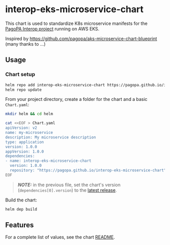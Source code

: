 # interop-eks-microservice-chart

This chart is used to standardize K8s microservice manifests for the [PagoPA Interop project](https://www.interop.pagopa.it) running on AWS EKS.

Inspired by https://github.com/pagopa/aks-microservice-chart-blueprint (many thanks to ...)

## Usage

### Chart setup

```bash
helm repo add interop-eks-microservice-chart https://pagopa.github.io/interop-eks-microservice-chart
helm repo update
```

From your project directory, create a folder for the chart and a basic `Chart.yaml`:

```bash
mkdir helm && cd helm

cat <<EOF > Chart.yaml
apiVersion: v2
name: my-microservice
description: My microservice description
type: application
version: 1.0.0
appVersion: 1.0.0
dependencies:
- name: interop-eks-microservice-chart
  version: 1.0.0
  repository: "https://pagopa.github.io/interop-eks-microservice-chart"
EOF
```

> **_NOTE:_** in the previous file, set the chart's version (`dependencies[0].version`) to the [latest release](https://github.com/pagopa/interop-eks-microservice-chart/releases).

Build the chart:

```bash
helm dep build
```

## Features

For a complete list of values, see the chart [README](https://github.com/pagopa/interop-eks-microservice-chart/blob/main/charts/interop-eks-microservice-chart/README.md).
